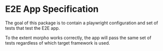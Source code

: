 # E2E App Specification

The goal of this package is to contain a playwright configuration and set of
tests that test the E2E app.

To the extent morpho works correctly, the app will pass the same set of tests
regardless of which target framework is used.
